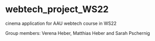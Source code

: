# webtech_project_WS22
cinema application for AAU webtech course in WS22

Group members: Verena Heber, Matthias Heber and Sarah Pschernig
